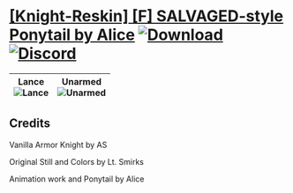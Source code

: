# [\[Knight-Reskin\] \[F\] SALVAGED-style Ponytail by Alice](https://github.com/Klokinator/FE-Repo/tree/main/Battle%20Animations/Infantry%20-%20Knights,%20Generals,%20Armors/%5BKnight-Reskin%5D%20%5BF%5D%20SALVAGED-style%20Ponytail%20by%20Alice) [![Download](https://img.shields.io/badge/Download--red?style=social&logo=github)](https://minhaskamal.github.io/DownGit/#/home?url=https://github.com/Klokinator/FE-Repo/tree/main/Battle%20Animations/Infantry%20-%20Knights,%20Generals,%20Armors/%5BKnight-Reskin%5D%20%5BF%5D%20SALVAGED-style%20Ponytail%20by%20Alice) [![Discord](https://img.shields.io/badge/Discord--blue?style=social&logo=discord)](https://discord.gg/C7VNGnyTPA)

| <b>Lance</b><br/><img alt="Lance" src="https://raw.githubusercontent.com/Klokinator/FE-Repo/main/Battle%20Animations/Infantry%20-%20Knights,%20Generals,%20Armors/%5BKnight-Reskin%5D%20%5BF%5D%20SALVAGED-style%20Ponytail%20by%20Alice/2.%20Lance/Lance.gif"/> | <b>Unarmed</b><br/><img alt="Unarmed" src="https://raw.githubusercontent.com/Klokinator/FE-Repo/main/Battle%20Animations/Infantry%20-%20Knights,%20Generals,%20Armors/%5BKnight-Reskin%5D%20%5BF%5D%20SALVAGED-style%20Ponytail%20by%20Alice/8.%20Unarmed/Unarmed.gif"/> |
| :---: | :---: |

## Credits

Vanilla Armor Knight by AS

Original Still and Colors by Lt. Smirks

Animation work and Ponytail by Alice

